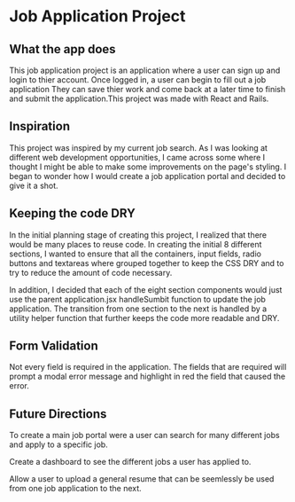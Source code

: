 # Job Application Project

## What the app does

  This job application project is an application where a user can sign up and login to thier account. Once logged in, a user can begin to fill out a job application They can save thier work and come back at a later time to finish and submit the application.This project was made with React and Rails.

## Inspiration

  This project was inspired by my current job search. As I was looking at different web development opportunities, I came across some where I thought I might be able to make some improvements on the page's styling. I began to wonder how I would create a job application portal and decided to give it a shot.


## Keeping the code DRY

  In the initial planning stage of creating this project, I realized that there would be many places to reuse code. In creating the initial 8  different sections, I wanted to ensure that all the containers, input fields, radio buttons and textareas where grouped together to keep the  CSS DRY and to try to reduce the amount of code necessary. 

  In addition, I decided that each of the eight section components would just use the parent application.jsx handleSumbit function to update the job application. The transition from one section to the next is handled by a utility helper function that further keeps the code more readable and DRY.
		
## Form Validation

   Not every field is required in the application. The fields that are required will prompt a modal error message and highlight in red the field that caused the error. 

## Future Directions

  To create a main job portal were a user can search for many different jobs and apply to a specific job.

  Create a dashboard to see the different jobs a user has applied to.

  Allow a user to upload a general resume that can be seemlessly be used from one job application to the next.
	  
